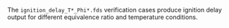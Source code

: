 The `ignition_delay_T*_Phi*.fds` verification cases produce ignition delay output for different equivalence ratio and temperature conditions. 

